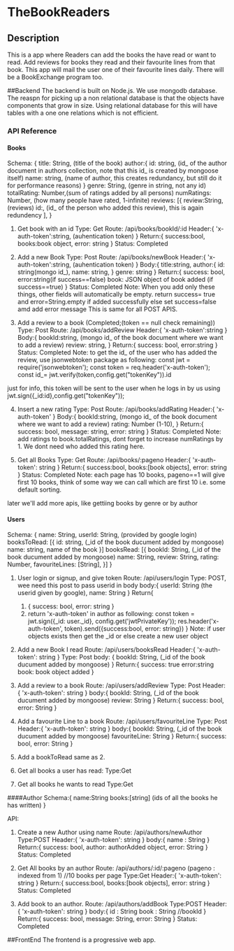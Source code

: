# TheBookReaders

## Description
This is a app where Readers can add the books the have read or want to read. Add reviews for books they read and their favourite lines from that book. This app will mail the user one of their favourite lines daily. There will be a BookExchange program too.

##Backend
The backend is built on Node.js. We use mongodb database. The reaspn for picking up a non relational database is that the objects have components that grow in size. Using relational database for this will have tables with a one one relations which is not efficient.

### API Reference
#### Books
Schema:
{
    title: String, (title of the book)
    author:{
        id: string, (id_ of the author document in authors collection, note that this id_ is created by mongoose itself)
        name: string, (name of author, this creates redundancy, but still do it for performance reasons)
    }
    genre: String, (genre in string, not any id)
    totalRating: Number,(sum of ratings added by all persons)
    numRatings: Number, (how many people have rated, 1-infinite)
    reviews: [{ 
        review:String, (reviews)
        id:, (id_ of the person who added this review), this is again redundency
    ], 
}

1. Get book with an id
Type: Get
Route: /api/books/bookId/:id
Header:{
    'x-auth-token':string, (auhentication token)
}
Return:{
    success:bool,
    books:book object,
    error: string
}
Status: Completed

2. Add a new Book
Type: Post
Route: /api/books/newBook
Header:{
    'x-auth-token':string, (auhentication token)
}
Body:{
    title:string,
    author:{
        id: string(mongo id_),
        name: string,
    }
    genre: string
}
Return:{
    success: bool,
    error:string(if success==false)
    book: JSON object of book added (if success==true)
}
Status: Completed
Note: When you add only these things, other fields will automatically be empty. return success= true and error=String.empty if added successfully else set success=false amd add error message This is same for all POST APIS.

3. Add a review to a book (Completed;(token == null check remaining))
Type: Post
Route: /api/books/addReview
Header:{
    'x-auth-token':string
}
Body:{
    bookId:string, (mongo id_ of the book document where we want to add a review)
    review: string,
}
Return:{
    success: bool,
    error:string
}
Status: Completed
Note: to get the id_ of the user who has added the review, use jsonwebtoken package as following:
const jwt = require('jsonwebtoken');
const token = req.header('x-auth-token');
const id_= jwt.verify(token,config.get("tokenKey")).id

just for info, this token will be sent to the user when he logs in by us using jwt.sign({_id:id},config.get("tokenKey"));

4. Insert a new rating
Type: Post
Route:  /api/books/addRating
Header:{
    'x-auth-token'
}
Body:{
    bookId:string, (mongo id_ of the book document where we want to add a review)
    rating: Number (1-10),
}
Return:{
    success: bool,
    message: string,
    error: string
}
Status: Completed
Note: add ratings to book.totalRatings, dont forget to increase numRatings by 1. We dont need who added this rating here.

5. Get all Books
Type: Get
Route: /api/books/:pageno
Header:{
    'x-auth-token': string
}
Return:{
    success:bool,
    books:[book objects],
    error: string
}
Status: Completed
Note: each page has 10 books, pageno==1 will give first 10 books, think of some way we can call which are first 10 i.e. some default sorting.

later we'll add more apis, like gettiing books by genre or by author

#### Users
Schema:
{
    name: String,
    userId: String, (provided by google login)
    booksToRead: [{
        id: string, (_id of the book ducument added by mongoose)
        name: string, name of the book
    }]
    booksRead: [{
        bookId: String, (_id of the book ducument added by mongoose)
        name: String,
        review: String,
        rating: Number,
        favouriteLines: [String],
    }]
}

1. User login or signup, and give token
Route: /api/users/login
Type: POST, wee need this post to pass userid in body
body:{
    userId: String (the userid given by google),
    name: String
}
Return{
    1. {
        success: bool,
        error: string
    }
    2. return 'x-auth-token' in author as following:
    const token = jwt.sign({_id: user._id}, config.get('jwtPrivateKey'));
    res.header('x-auth-token', token).send({success:bool, error: string}) 
}
Note: if user objects exists then get the _id or else create a new user object

2. Add a new Book I read
Route: /api/users/booksRead
Header:{
    'x-auth-token': string
}
Type: Post
body: {
    bookId: String, (_id of the book ducument added by mongoose)
}
Return:{
    success: true
    error:string
    book: book object added
}

3. Add a review to a book
Route: /api/users/addReview
Type: Post
Header:{
    'x-auth-token': string
}
body:{
    bookId: String, (_id of the book ducument added by mongoose)
    review: String
}
Return:{
    success: bool,
    error: String
}

4. Add a favourite Line to a book
Route: /api/users/favouriteLine
Type: Post
Header:{
    'x-auth-token': string
}
body:{
    bookId: String, (_id of the book ducument added by mongoose)
    favouriteLine: String
}
Return:{
    success: bool,
    error: String
}


5. Add a bookToRead
    same as 2.

6. Get all books a user has read:
Type:Get

7. Get all books he wants to read
Type:Get

####Author
Schema:{
    name:String
    books:[string] (ids of all the books he has written)
}

API:
1. Create a new Author using name
Route: /api/authors/newAuthor
Type:POST
Header:{
    'x-auth-token': string
}
body:{
    name : String
}
Return:{
    success: bool,
    author: authorAdded object,
    error: String
}
Status: Completed

2. Get All books by an author
Route: /api/authors/:id/:pageno
(pageno : indexed from 1)
//10 books per page
Type:Get
Header:{
    'x-auth-token': string
}
Return:{
    success:bool,
    books:[book objects],
    error: string
}
Status: Completed

3. Add book to an author.
Route: /api/authors/addBook
Type:POST
Header:{
    'x-auth-token': string
}
body:{
    id : String
    book : String //bookId
}
Return:{
    success: bool,
    message: String,
    error: String
}
Status: Completed

##FrontEnd 
The frontend is a progressive web app.
